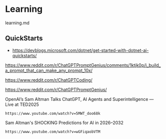 # Learning

learning.md

## QuickStarts

*   https://devblogs.microsoft.com/dotnet/get-started-with-dotnet-ai-quickstarts/


https://www.reddit.com/r/ChatGPTPromptGenius/comments/1ktjk0p/i_build_a_prompt_that_can_make_any_prompt_10x/

https://www.reddit.com/r/ChatGPTCoding/

https://www.reddit.com/r/ChatGPTPromptGenius/


OpenAI’s Sam Altman Talks ChatGPT, AI Agents and Superintelligence — Live at TED2025

    https://www.youtube.com/watch?v=5MWT_doo68k

Sam Altman's SHOCKING Predictions for AI in 2026–2032

    https://www.youtube.com/watch?v=wGFiqaobVTM
